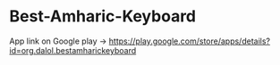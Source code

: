 # Best-Amharic-Keyboard

App link on Google play -> https://play.google.com/store/apps/details?id=org.dalol.bestamharickeyboard
